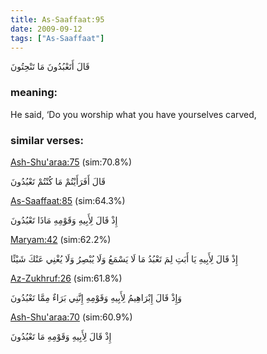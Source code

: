 ```yaml
---
title: As-Saaffaat:95
date: 2009-09-12
tags: ["As-Saaffaat"]
---
```

قَالَ أَتَعْبُدُونَ مَا تَنْحِتُونَ
### meaning: 
He said, ‘Do you worship what you have yourselves carved,
### similar verses: 

[Ash-Shu'araa:75](/26/75) (sim:70.8%)

قَالَ أَفَرَأَيْتُمْ مَا كُنْتُمْ تَعْبُدُونَ

[As-Saaffaat:85](/37/85) (sim:64.3%)

إِذْ قَالَ لِأَبِيهِ وَقَوْمِهِ مَاذَا تَعْبُدُونَ

[Maryam:42](/19/42) (sim:62.2%)

إِذْ قَالَ لِأَبِيهِ يَا أَبَتِ لِمَ تَعْبُدُ مَا لَا يَسْمَعُ وَلَا يُبْصِرُ وَلَا يُغْنِي عَنْكَ شَيْئًا

[Az-Zukhruf:26](/43/26) (sim:61.8%)

وَإِذْ قَالَ إِبْرَاهِيمُ لِأَبِيهِ وَقَوْمِهِ إِنَّنِي بَرَاءٌ مِمَّا تَعْبُدُونَ

[Ash-Shu'araa:70](/26/70) (sim:60.9%)

إِذْ قَالَ لِأَبِيهِ وَقَوْمِهِ مَا تَعْبُدُونَ
